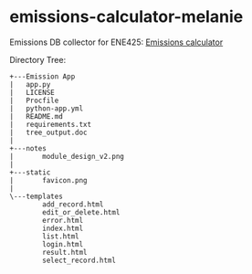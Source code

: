 # emissions-calculator-melanie

Emissions DB collector for ENE425: [Emissions calculator](http://ene425.gabrielfuentes.org/login?next=%2F)

Directory Tree:  

    +---Emission App
    |   app.py
    |   LICENSE
    |   Procfile
    |   python-app.yml
    |   README.md
    |   requirements.txt
    |   tree_output.doc
    |   
    +---notes
    |       module_design_v2.png
    |       
    +---static
    |       favicon.png
    |       
    \---templates
            add_record.html
            edit_or_delete.html
            error.html
            index.html
            list.html
            login.html
            result.html
            select_record.html
